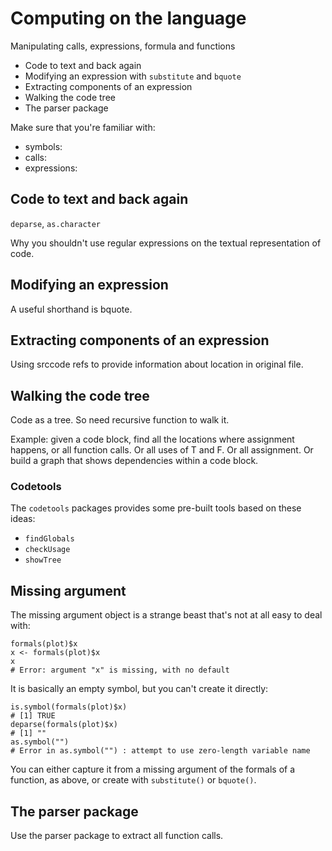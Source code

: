 # Computing on the language

Manipulating calls, expressions, formula and functions

* Code to text and back again
* Modifying an expression with `substitute` and `bquote`
* Extracting components of an expression
* Walking the code tree
* The parser package

Make sure that you're familiar with:

* symbols:
* calls:
* expressions:

## Code to text and back again

`deparse`, `as.character`

Why you shouldn't use regular expressions on the textual representation of code.

## Modifying an expression

A useful shorthand is bquote.

## Extracting components of an expression

Using srccode refs to provide information about location in original file.

## Walking the code tree

Code as a tree.  So need recursive function to walk it.

Example: given a code block, find all the locations where assignment happens, or all function calls. Or all uses of T and F. Or all assignment. Or build a graph that shows dependencies within a code block.

### Codetools

The `codetools` packages provides some pre-built tools based on these ideas:

* `findGlobals`
* `checkUsage`
* `showTree`

## Missing argument

The missing argument object is a strange beast that's not at all easy to deal with:

    formals(plot)$x
    x <- formals(plot)$x
    x
    # Error: argument "x" is missing, with no default

It is basically an empty symbol, but you can't create it directly:

    is.symbol(formals(plot)$x)
    # [1] TRUE
    deparse(formals(plot)$x)
    # [1] ""
    as.symbol("")
    # Error in as.symbol("") : attempt to use zero-length variable name
    
You can either capture it from a missing argument of the formals of a function, as above, or create with `substitute()` or `bquote()`.

## The parser package

Use the parser package to extract all function calls.

<!-- We can use this idea to crudely identify R functions that may be problematic to program with: -->



